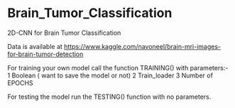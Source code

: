 # Brain_Tumor_Classification
2D-CNN for Brain Tumor Classification

Data is available at https://www.kaggle.com/navoneel/brain-mri-images-for-brain-tumor-detection

For training your own model call the function TRAINING() with parameters:-
1 Boolean ( want to save the model or not)
2 Train_loader
3 Number of EPOCHS

For testing the model run the TESTING() function with no parameters.
